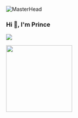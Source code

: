 ![MasterHead](https://user-images.githubusercontent.com/74038190/225813708-98b745f2-7d22-48cf-9150-083f1b00d6c9.gif)
### Hi 👋, I'm Prince
<!--
<img alt="GIF" src="https://media.giphy.com/media/AYMKkDwavwA9Y72Frn/giphy.gif"/>
![Anshul's wakatime stats](https://github-readme-stats.vercel.app/api/wakatime?username=anshulforyou&show_icons=true)
-->
![](https://komarev.com/ghpvc/?username=princerajpoot20&label=PROFILE+VIEWS&color=blue&style=plastic)

<img height="180em" src="https://github-readme-stats.vercel.app/api?username=princerajpoot20&show_icons=true&hide_border=true&&count_private=true&include_all_commits=true" />




<!--
**princerajpoot20/princerajpoot20** is a ✨ _special_ ✨ repository because its `README.md` (this file) appears on your GitHub profile.
![Anshul's top languages](https://github-readme-stats.vercel.app/api/top-langs/?username=princerajpoot20&layout=compact&show_icons=true)

Here are some ideas to get you started:

- 🔭 I’m currently working on ...
- 🌱 I’m currently learning ...
- 👯 I’m looking to collaborate on ...
- 🤔 I’m looking for help with ...
- 💬 Ask me about ...
- 📫 How to reach me: ...
- 😄 Pronouns: ...
- ⚡ Fun fact: ...
-->
